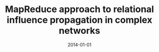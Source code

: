 ---
# Documentation: https://wowchemy.com/docs/managing-content/

title: MapReduce approach to relational influence propagation in complex networks
subtitle: ''
summary: ''
authors:
- kajdanowicz
- Wojciech Indyk
- kazienko
tags: []
categories: []
date: '2014-01-01'
lastmod: 2022-10-07T05:15:06Z
featured: false
draft: false

# Featured image
# To use, add an image named `featured.jpg/png` to your page's folder.
# Focal points: Smart, Center, TopLeft, Top, TopRight, Left, Right, BottomLeft, Bottom, BottomRight.
image:
  caption: ''
  focal_point: ''
  preview_only: false

# Projects (optional).
#   Associate this post with one or more of your projects.
#   Simply enter your project's folder or file name without extension.
#   E.g. `projects = ["internal-project"]` references `content/project/deep-learning/index.md`.
#   Otherwise, set `projects = []`.
projects: []
publishDate: '2022-10-07T05:15:05.718434Z'
publication_types:
- '2'
abstract: ''
publication: '*Pattern Analysis and Applications*'
doi: 10.1007/s10044-012-0294-6
---